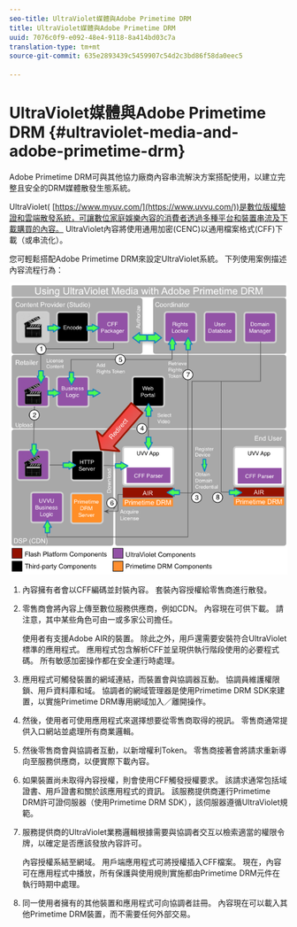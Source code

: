 ```yaml
---
seo-title: UltraViolet媒體與Adobe Primetime DRM
title: UltraViolet媒體與Adobe Primetime DRM
uuid: 7076c0f9-e092-48e4-9118-8a414bd03c7a
translation-type: tm+mt
source-git-commit: 635e2893439c5459907c54d2c3bd86f58da0eec5

---
```



# UltraViolet媒體與Adobe Primetime DRM {#ultraviolet-media-and-adobe-primetime-drm}

Adobe Primetime DRM可與其他協力廠商內容串流解決方案搭配使用，以建立完整且安全的DRM媒體散發生態系統。

UltraViolet( [https://www.myuv.com/](https://www.uvvu.com/))是數位版權驗證和雲端散發系統，可讓數位家庭娛樂內容的消費者透過多種平台和裝置串流及下載購買的內容。 UltraViolet內容將使用通用加密(CENC)以通用檔案格式(CFF)下載（或串流化）。

您可輕鬆搭配Adobe Primetime DRM來設定UltraViolet系統。 下列使用案例描述內容流程行為：

<!--<a id="fig_cxy_dc2_44"></a>-->

![](assets/AdobeUV_web.png)

1. 內容擁有者會以CFF編碼並封裝內容。 套裝內容授權給零售商進行散發。
1. 零售商會將內容上傳至數位服務供應商，例如CDN。 內容現在可供下載。 請注意，其中某些角色可由一或多家公司擔任。

   使用者有支援Adobe AIR的裝置。 除此之外，用戶還需要安裝符合UltraViolet標準的應用程式。 應用程式包含解析CFF並呈現供執行階段使用的必要程式碼。 所有敏感加密操作都在安全運行時處理。
1. 應用程式可觸發裝置的網域連結，而裝置會與協調器互動。 協調員維護權限鎖、用戶資料庫和域。 協調者的網域管理器是使用Primetime DRM SDK來建置，以實施Primetime DRM專用網域加入／離開操作。
1. 然後，使用者可使用應用程式來選擇想要從零售商取得的視訊。 零售商通常提供入口網站並處理所有商業邏輯。
1. 然後零售商會與協調者互動，以新增權利Token。 零售商接著會將請求重新導向至服務供應商，以便實際下載內容。
1. 如果裝置尚未取得內容授權，則會使用CFF觸發授權要求。 該請求通常包括域證書、用戶證書和關於該應用程式的資訊。 該服務提供商運行Primetime DRM許可證伺服器（使用Primetime DRM SDK），該伺服器遵循UltraViolet規範。
1. 服務提供商的UltraViolet業務邏輯根據需要與協調者交互以檢索適當的權限令牌，以確定是否應該發放內容許可。

   內容授權系結至網域。 用戶端應用程式可將授權插入CFF檔案。 現在，內容可在應用程式中播放，所有保護與使用規則實施都由Primetime DRM元件在執行時期中處理。
1. 同一使用者擁有的其他裝置和應用程式可向協調者註冊。 內容現在可以載入其他Primetime DRM裝置，而不需要任何外部交易。